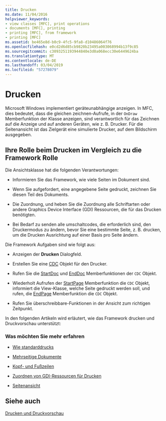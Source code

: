 ```yaml
---
title: Drucken
ms.date: 11/04/2016
helpviewer_keywords:
- view classes [MFC], print operations
- documents [MFC], printing
- printing [MFC], from framework
- printing [MFC]
ms.assetid: be465e8d-b0c9-4fc5-9fa8-d10486064f76
ms.openlocfilehash: e0cd2d6d85cb9820b23495a003068994b13f9c85
ms.sourcegitcommit: c3093251193944840e3d0a068ecc30e6449624ba
ms.translationtype: MT
ms.contentlocale: de-DE
ms.lasthandoff: 03/04/2019
ms.locfileid: "57278079"
---
```

# <a name="printing"></a>Drucken

Microsoft Windows implementiert geräteunabhängige anzeigen. In MFC, dies bedeutet, dass die gleichen zeichnen-Aufrufe, in der `OnDraw` Memberfunktion der Klasse anzeigen, sind verantwortlich für das Zeichnen auf die Anzeige und auf anderen Geräten, wie z. B. Drucker. Für die Seitenansicht ist das Zielgerät eine simulierte Drucker, auf dem Bildschirm ausgegeben.

##  <a name="_core_your_role_in_printing_vs.._the_framework.92.s_role"></a> Ihre Rolle beim Drucken im Vergleich zu die Framework Rolle

Die Ansichtsklasse hat die folgenden Verantwortungen:

- Informieren Sie das Framework, wie viele Seiten im Dokument sind.

- Wenn Sie aufgefordert, eine angegebene Seite gedruckt, zeichnen Sie diesen Teil des Dokuments.

- Die Zuordnung, und heben Sie die Zuordnung alle Schriftarten oder andere Graphics Device Interface (GDI) Ressourcen, die für das Drucken benötigten.

- Bei Bedarf zu senden alle umschaltcodes, die erforderlich sind, den Druckermodus zu ändern, bevor Sie eine bestimmte Seite, z. B. drucken, um die Drucken Ausrichtung auf einer Basis pro Seite ändern.

Die Framework Aufgaben sind wie folgt aus:

- Anzeigen der **Drucken** Dialogfeld.

- Erstellen Sie eine [CDC](../mfc/reference/cdc-class.md) Objekt für den Drucker.

- Rufen Sie die [StartDoc](../mfc/reference/cdc-class.md#startdoc) und [EndDoc](../mfc/reference/cdc-class.md#enddoc) Memberfunktionen der `CDC` Objekt.

- Wiederholt Aufrufen der [StartPage](../mfc/reference/cdc-class.md#startpage) Memberfunktion die `CDC` Objekt, informiert die View-Klasse, welche Seite gedruckt werden soll, und rufen, die [EndPage](../mfc/reference/cdc-class.md#endpage) Memberfunktion die `CDC` Objekt.

- Rufen Sie überschreibbare-Funktionen in der Ansicht zum richtigen Zeitpunkt.

In den folgenden Artikeln wird erläutert, wie das Framework drucken und Druckvorschau unterstützt:

### <a name="what-do-you-want-to-know-more-about"></a>Was möchten Sie mehr erfahren

- [Wie standarddrucks](../mfc/how-default-printing-is-done.md)

- [Mehrseitige Dokumente](../mfc/multipage-documents.md)

- [Kopf- und Fußzeilen](../mfc/headers-and-footers.md)

- [Zuordnen von GDI-Ressourcen für Drucken](../mfc/allocating-gdi-resources.md)

- [Seitenansicht](../mfc/print-preview-architecture.md)

## <a name="see-also"></a>Siehe auch

[Drucken und Druckvorschau](../mfc/printing-and-print-preview.md)
